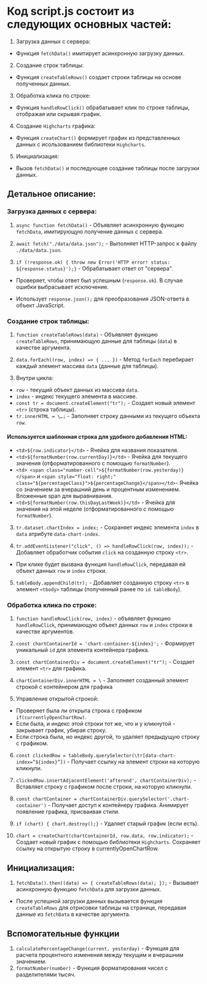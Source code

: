# Код script.js состоит из следующих основных частей:

1. Загрузка данных с сервера:

- Функция `fetchData()` имитирует асинхронную загрузку данных.

2. Создание строк таблицы:

- Функция `createTableRows()` создает строки таблицы на основе полученных данных.

3. Обработка клика по строке:

- Функция `handleRowClick()` обрабатывает клик по строке таблицы, отображая или скрывая график.

4. Создание `Highcharts` графика:

- Функция `createChart()` формирует график из представленных данных с исользованием библиотеки `Highcharts`.

5. Инициализация:

- Вызов `fetchData()` и последующее создание таблицы после загрузки данных.

## Детальное описание:

### Загрузка данных с сервера:

1. `async function fetchData()` - Объявляет асинхронную функцию `fetchData`, имитирующую получение данных с сервера.

2. `await fetch("./data/data.json");` - Выполняет HTTP-запрос к файлу `./data/data.json`.

3. `if (!response.ok) { throw new Error('HTTP error! status: ${response.status}');}` - Обрабатывает ответ от "сервера".

- Проверяет, чтобы ответ был успешным (`response.ok`). В случае ошибки выбрасывает исключение.

- Использует `response.json();` для преобразования JSON-ответа в объект JavaScript.

### Создание строк таблицы:

1. `function createTableRows(data)` - Объявляет функцию `createTableRows`, принимающую данные для таблицы (`data`) в качестве аргумента.

2. `data.forEach((row, index) => { ... })` - Метод `forEach` перебирает каждый элемент массива `data` (данные для таблицы).

3. Внутри цикла:

- `row` - текущий объект данных из массива `data`.
- `index` - индекс текущего элемента в массиве.
- `const tr = document.createElement("tr");` - Создает новый элемент `<tr>` (строка таблицы).
- `tr.innerHTML = \…;` - Заполняет строку данными из текущего объекта `row`.

#### Используется шаблонная строка для удобного добавления HTML:

- `<td>${row.indicator}</td>` - Ячейка для названия показателя.
- `<td>${formatNumber(row.currentDay)}</td>` - Ячейка для текущего значения (отформатированного с помощью `formatNumber`).
- `<td> <span class="number-cell">${formatNumber(row.yesterday)}</span>` и `<span style="float: right;" class="${percentageClass}">${percentageChange}</span></td>`- Ячейка со значением за вчерашний день и процентным изменением. Вложенные span для выравнивания.
- `<td>${formatNumber(row.thisDayLastWeek)}</td>` - Ячейка для значения на этой неделе (отформатированного с помощью `formatNumber`).

3.  `tr.dataset.chartIndex = index;` - Сохраняет индекс элемента `index` в `data` атрибуте `data-chart-index`.

4.  `tr.addEventListener("click", () => handleRowClick(row, index));` - Добавляет обработчик события `click` на созданную строку `<tr>`.

- При клике будет вызвана функция `handleRowClick`, передавая ей объект данных `row` и `index` строки.

5. `tableBody.appendChild(tr);` - Добавляет созданную строку `<tr>` в элемент `<tbody>` таблицы (полученный ранее по `id tableBody`).

### Обработка клика по строке:

1. `function handleRowClick(row, index)` - объявляет функцию `handleRowClick`, принимающую объект данных `row` и `index` строки в качестве аргументов.

2. `const chartContainerId = 'chart-container-${index}';` - Формирует уникальный `id` для элемента контейнера графика.

3. `const chartContainerDiv = document.createElement("tr");` - Создает элемент `<tr>` для графика.

4. `chartContainerDiv.innerHTML = \` - Заполняет созданный элемент строкой с контейнером для графика

5. Управление открытой строкой:

- Проверяет была ли открыта строка с графиком `if(currentlyOpenChartRow)`.
- Если была, и индекс этой строки тот же, что и у кликнутой - закрывает график, убирая строку.
- Если строка была, но индекс другой, то удаляет предыдущую строку с графиком.

6. `const clickedRow = tableBody.querySelector(\tr[data-chart-index=”${index}”])` - Получает ссылку на элемент строки на которую кликнули.

7. `clickedRow.insertAdjacentElement('afterend', chartContainerDiv);` - Вставляет строку с графиком после строки, на которую кликнули.

8. `const chartContainer = chartContainerDiv.querySelector('.chart-container')` - Получает доступ к контейнеру графика. Анимирует появление графика, присваивая стили.

9. `if (chart) { chart.destroy();}` - Удаляет старый график (если есть).

10. `chart = createChart(chartContainerId, row.data, row.indicator);` - Создает новый график с помощью библиотеки `Highcharts`. Сохраняет ссылку на открытую строку в currentlyOpenChartRow.

## Инициализация:

1. `fetchData().then((data) => { createTableRows(data); });` - Вызывает асинхронную функцию `fetchData` для загрузки данных.

- После успешной загрузки данных вызывается функция `createTableRows` для отрисовки таблицы на странице, передавая данные из `fetchData` в качестве аргумента.

## Вспомогательные функции

1. `calculatePercentageChange(current, yesterday)` - Функция для расчета процентного изменения между текущим и вчерашним значением.
2. `formatNumber(number)` - Функция форматирования чисел с разделителями тысяч.
